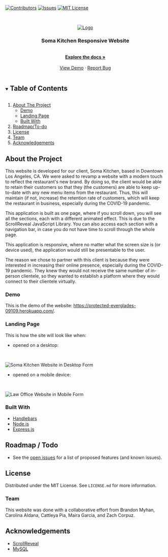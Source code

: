[![Contributors][contributors-shield]][contributors-url]
[![Issues][issues-shield]][issues-url]
[![MIT License][license-shield]][license-url]

<br />
<p align="center">
  <a href="https://github.com/zcorpuz/soma_kitchen">
    <img src="public/assets/img/favicon.ico" alt="Logo">
  </a>

  <h3 align="center">Soma Kitchen Responsive Website</h3>

  <p align="center">
    <br />
    <a href="https://github.com/zcorpuz/soma_kitchen"><strong>Explore the docs »</strong></a>
    <br />
    <br />
    <a href="https://github.com/zcorpuz/soma_kitchen">View Demo</a>
    ·
    <a href="https://github.com/zcorpuz/soma_kitchen/issues">Report Bug</a>
  </p>
</p>

<details open="open">
  <summary><h2 style="display: inline-block">Table of Contents</h2></summary>
  <ol>
    <li>
      <a href="#about-the-project">About The Project</a>
      <ul>
        <li><a href="#built-with">Demo</a></li>
      </ul>
      <ul>
        <li><a href="#built-with">Landing Page</a></li>
      </ul>
      <ul>
        <li><a href="#built-with">Built With</a></li>
      </ul>
    </li>
    <li><a href="#contributing">Roadmap/To-do</a></li>
    <li><a href="#license">License</a></li>
    <li><a href="#contact">Team</a></li>
    <li><a href="#acknowledgements">Acknowledgements</a></li>
  </ol>
</details>


## About the Project
This website is developed for our client, Soma Kitchen, based in Downtown Los Angeles, CA. We were asked to revamp a website with a modern touch to reflect the restaurant's new brand. By doing so, the client would be able to retain their customers so that they (the customers) are able to keep up-to-date with any new menu items from the restaurant. Thus, this will maintain (if not, increase) the retention rate of customers, which will keep the restaurant in business, especially during the COVID-19 pandemic. 

This application is built as one page, where if you scroll down, you will see all the sections, each with a different animated effect. This is due to the ScrollReveal JavaScript Library. You can also access each section with a navigation bar, in case you do not have time to scroll through the whole page. 

This application is responsive, where no matter what the screen size is (or device used), the application would still be presentable to the user. 

The reason we chose to partner with this client is because they were interested in increasing their online presence, especially during the COVID-19 pandemic. They knew they would not receive the same number of in-person clientele, so they wanted to establish a platform where they would connect to their clientele virtually. 

### Demo
This is the demo of the website: https://protected-everglades-09109.herokuapp.com/.


### Landing Page
This is how the site will look like when:

* opened on a desktop:
<br />

![Soma Kitchen Website in Desktop Form](./public/assets/img/soma-desktop)

* opened on a mobile device:
<br />

![Law Office Website in Mobile Form](./public/assets/img/soma-mobile)

### Built With 
* [Handlebars](https://materializecss.com/)
* [Node.js](https://materializecss.com/)
* [Express.js](https://materializecss.com/)


## Roadmap / Todo
* See the [open issues](https://github.com/zcorpuz/soma_kitchen/issues) for a list of proposed features (and known issues).


## License
Distributed under the MIT License. See `LICENSE.md` for more information.


### Team
This website was done with a collaborative effort from Brandon Myhan, Carolina Aldana, Cattleya Pia, Maira Garcia, and Zach Corpuz.


## Acknowledgements
* [ScrollReveal](https://developer.twitter.com/en/docs)
* [MySQL](https://openlayers.org/en/latest/apidoc/module-ol_Map-Map.html) 


[contributors-shield]: https://img.shields.io/github/contributors/zcorpuz/soma_kitchen.svg?style=for-the-badge
[contributors-url]: https://github.com/zcorpuz/soma_kitchen/graphs/contributors
[issues-shield]: https://img.shields.io/github/issues/zcorpuz/soma_kitchen.svg?style=for-the-badge
[issues-url]: https://github.com/zcorpuz/soma_kitchen/issues
[license-shield]: https://img.shields.io/github/license/zcorpuz/soma_kitchen.svg?style=for-the-badge
[license-url]: https://github.com/zcorpuz/soma_kitchen/master/LICENSE.md